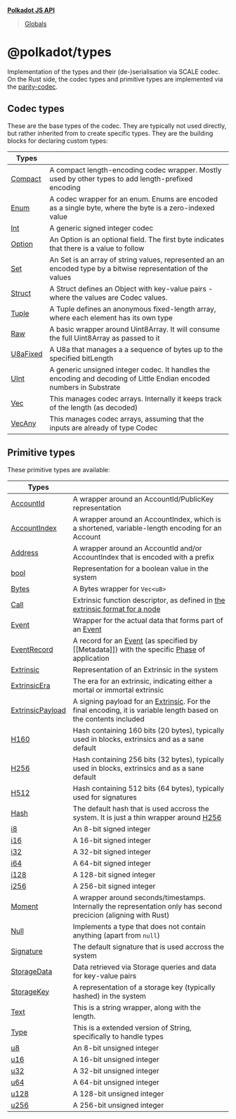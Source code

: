 **[Polkadot JS API](README.md)**

> [Globals](globals.md)

# @polkadot/types

Implementation of the types and their (de-)serialisation via SCALE codec.<br>
On the Rust side, the codec types and primitive types are implemented via the [parity-codec](https://github.com/paritytech/parity-codec).

## Codec types

These are the base types of the codec. They are typically not used directly, but rather inherited from to create specific types. They are the building blocks for declaring custom types:

| **Types** | |
| --- | --- |
| [Compact](classes/_packages_types_src_codec_compact_.compact.md) | A compact length-encoding codec wrapper. Mostly used by other types to add length-prefixed encoding |
| [Enum](classes/_packages_types_src_codec_enum_.enum.md) | A codec wrapper for an enum. Enums are encoded as a single byte, where the byte is a zero-indexed value |
| [Int](classes/_packages_types_src_codec_int_.int.md) | A generic signed integer codec |
| [Option](classes/_packages_types_src_codec_option_.option.md) | An Option is an optional field. The first byte indicates that there is a value to follow |
| [Set](classes/_packages_types_src_codec_btreeset_.btreeset.md#set) | An Set is an array of string values, represented an an encoded type by a bitwise representation of the values |
| [Struct](classes/_packages_types_src_codec_struct_.struct.md) | A Struct defines an Object with key-value pairs - where the values are Codec values. |
| [Tuple](classes/_packages_types_src_codec_tuple_.tuple.md) | A Tuple defines an anonymous fixed-length array, where each element has its own type |
| [Raw](classes/_packages_types_src_codec_raw_.raw.md) |  A basic wrapper around Uint8Array. It will consume the full Uint8Array as passed to it |
| [U8aFixed](classes/_packages_types_src_codec_u8afixed_.u8afixed.md) | A U8a that manages a a sequence of bytes up to the specified bitLength |
| [UInt](classes/_packages_types_src_codec_uint_.uint.md) | A generic unsigned integer codec. It handles the encoding and decoding of Little Endian encoded numbers in Substrate |
| [Vec](classes/_packages_types_src_codec_vec_.vec.md) | This manages codec arrays. Internally it keeps track of the length (as decoded) |
| [VecAny](classes/_packages_types_src_codec_vecany_.vecany.md) | This manages codec arrays, assuming that the inputs are already of type Codec |

## Primitive types

These primitive types are available:

| **Types** | |
| --- | --- |
| [AccountId](classes/_packages_types_src_ethereum_accountid_.accountid.md) | A wrapper around an AccountId/PublicKey representation |
| [AccountIndex](classes/_packages_types_src_generic_accountindex_.accountindex.md) | A wrapper around an AccountIndex, which is a shortened, variable-length encoding for an Account |
| [Address](interfaces/_packages_types_src_augment_registry_._registry_.interfacetypes.md#address) | A wrapper around an AccountId and/or AccountIndex that is encoded with a prefix |
| [bool](interfaces/_packages_types_src_augment_registry_._registry_.interfacetypes.md#bool) | Representation for a boolean value in the system |
| [Bytes](classes/_packages_types_src_primitive_bytes_.bytes.md) | A Bytes wrapper for `Vec<u8>` |
| [Call](classes/_packages_types_src_generic_call_.call.md) | Extrinsic function descriptor, as defined in [the extrinsic format for a node](https://github.com/paritytech/wiki/blob/master/Extrinsic.md#the-extrinsic-format-for-node) |
| [Event](classes/_packages_types_src_generic_event_.event.md) | Wrapper for the actual data that forms part of an [Event](classes/_packages_types_src_generic_event_.event.md) |
| [EventRecord](interfaces/_packages_types_src_augment_registry_._registry_.interfacetypes.md#eventrecord) | A record for an [Event](classes/_packages_types_src_generic_event_.event.md) (as specified by [[Metadata]]) with the specific [Phase](interfaces/_packages_types_src_augment_registry_._registry_.interfacetypes.md#phase) of application |
| [Extrinsic](classes/_packages_types_src_extrinsic_extrinsic_.extrinsic.md) | Representation of an Extrinsic in the system |
| [ExtrinsicEra](classes/_packages_types_src_extrinsic_extrinsicera_.extrinsicera.md) | The era for an extrinsic, indicating either a mortal or immortal extrinsic |
| [ExtrinsicPayload](classes/_packages_types_src_extrinsic_extrinsicpayload_.extrinsicpayload.md) | A signing payload for an [Extrinsic](classes/_packages_types_src_extrinsic_extrinsic_.extrinsic.md). For the final encoding, it is variable length based on the contents included |
| [H160](interfaces/_packages_types_src_augment_registry_._registry_.interfacetypes.md#h160) | Hash containing 160 bits (20 bytes), typically used in blocks, extrinsics and as a sane default |
| [H256](interfaces/_packages_types_src_augment_registry_._registry_.interfacetypes.md#h256) | Hash containing 256 bits (32 bytes), typically used in blocks, extrinsics and as a sane default |
| [H512](interfaces/_packages_types_src_augment_registry_._registry_.interfacetypes.md#h512) | Hash containing 512 bits (64 bytes), typically used for signatures |
| [Hash](interfaces/_packages_types_src_augment_registry_._registry_.interfacetypes.md#hash) | The default hash that is used accross the system. It is just a thin wrapper around [H256](interfaces/_packages_types_src_augment_registry_._registry_.interfacetypes.md#h256)
| [i8](interfaces/_packages_types_src_augment_registry_._registry_.interfacetypes.md#i8) | An 8-bit signed integer |
| [i16](interfaces/_packages_types_src_augment_registry_._registry_.interfacetypes.md#i16) | A 16-bit signed integer |
| [i32](interfaces/_packages_types_src_augment_registry_._registry_.interfacetypes.md#i32) | A 32-bit signed integer |
| [i64](interfaces/_packages_types_src_augment_registry_._registry_.interfacetypes.md#i64) | A 64-bit signed integer |
| [i128](interfaces/_packages_types_src_augment_registry_._registry_.interfacetypes.md#i128) | A 128-bit signed integer |
| [i256](interfaces/_packages_types_src_augment_registry_._registry_.interfacetypes.md#i256) | A 256-bit signed integer |
| [Moment](interfaces/_packages_types_src_augment_registry_._registry_.interfacetypes.md#moment) | A wrapper around seconds/timestamps. Internally the representation only has second precicion (aligning with Rust) |
| [Null](classes/_packages_types_src_primitive_null_.null.md) | Implements a type that does not contain anything (apart from `null`) |
| [Signature](interfaces/_packages_types_src_augment_registry_._registry_.interfacetypes.md#signature) | The default signature that is used accross the system |
| [StorageData](interfaces/_packages_types_src_augment_registry_._registry_.interfacetypes.md#storagedata) | Data retrieved via Storage queries and data for key-value pairs |
| [StorageKey](classes/_packages_types_src_primitive_storagekey_.storagekey.md) |  A representation of a storage key (typically hashed) in the system |
| [Text](classes/_packages_types_src_primitive_text_.text.md) | This is a string wrapper, along with the length. |
| [Type](classes/_packages_types_src_codec_struct_.struct.md#type) | This is a extended version of String, specifically to handle types |
| [u8](interfaces/_packages_types_src_augment_registry_._registry_.interfacetypes.md#u8) | An 8-bit unsigned integer |
| [u16](interfaces/_packages_types_src_augment_registry_._registry_.interfacetypes.md#u16) | A 16-bit unsigned integer |
| [u32](interfaces/_packages_types_src_augment_registry_._registry_.interfacetypes.md#u32) | A 32-bit unsigned integer |
| [u64](interfaces/_packages_types_src_augment_registry_._registry_.interfacetypes.md#u64) | A 64-bit unsigned integer |
| [u128](interfaces/_packages_types_src_augment_registry_._registry_.interfacetypes.md#u128) | A 128-bit unsigned integer |
| [u256](interfaces/_packages_types_src_augment_registry_._registry_.interfacetypes.md#u256) | A 256-bit unsigned integer |
